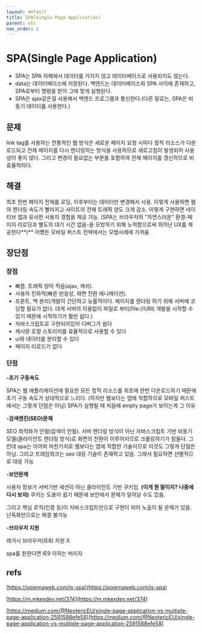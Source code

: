 ```yaml
---
layout: default
title: SPA(Single Page Application)
parent: etc
nav_order: 2
---
```


# SPA\(Single Page Application\)

* SPA는 SPA 자체에서 데이터를 가지지 않고 데이터베이스로 사용되지도 않는다. 
* data는 데이터베이스에 저장된다. 백엔드는 데이터베이스와 SPA 사이에 존재하고, SPA로부터 명령을 받아 그에 맞게 실행된다.
* SPA은 ajax같은걸 사용해서 백엔드 프로그램과 통신한다.\(다른 말로는, SPA은 비동기 데이터를 사용한다.\)

## 문제

link tag를 사용하는 전통적인 웹 방식은 새로운 페이지 요청 시마다 정적 리소스가 다운로드되고 전체 페이지를 다시 렌더링하는 방식을 사용하므로 새로고침이 발생되어 사용성이 좋지 않다. 그리고 변경이 필요없는 부분를 포함하여 전체 페이지를 갱신하므로 비효율적이다.

## 해결

최초 한번 페이지 전체를 로딩, 이후부터는 데이터만 변경해서 사용. 이렇게 사용하면 웹의 렌더링 속도가 빨라지고 사이트의 전체 트래픽 양도 크게 감소. 이렇게 구현하면 네이티브 앱과 유사한 사용자 경험을 제공 가능. \(SPA는 브라우저의 "자연스러운" 환경-페이지 리로딩과 별도의 대기 시간 없음-을 모방하기 위해 노력함으로써 뛰어난 UX를 제공한다**\)** 어쨌든 모바일 퍼스트 전략에서는 모범사례에 가까움

## 장단점

### 장점

* 빠름. 트래픽 양이 적음\(ajax, 캐쉬\). 
* 사용자 친화적\(빠른 반응성, 화면 전환 애니메이션\).
* 프론트, 백 분리\(개발이 간단하고 능률적이다. 페이지를 렌더링 하기 위해 서버에 코딩할 필요가 없다. 대게 서버의 이용없이 파일로 부터\(file://URI\) 개발을 시작할 수 있기 때문에 시작하기가 훨씬 쉽다.\)
* 자바스크립트로 구현되어있어 디버그가 쉽다
* 캐시랑 로컬 스토리지를 효율적으로 사용할 수 있다
* ui와 데이터를 분리할 수 있다
* 페이지 리로드가 없다

### 단점

**-초기 구동속도**

SPA는 웹 애플리케이션에 필요한 모든 정적 리소스를 최초에 한번 다운로드하기 때문에 초기 구동 속도가 상대적으로 느리다. \(하지만 웹보다는 앱에 적합하므로 모바일 퍼스트에서는 그렇게 단점은 아님\) SPA가 실행될 때 처음에 empty page가 보이는게 그 이유

**-검색엔진\(SEO\)문제**

SEO 최적화가 안됨\(검색이 안됨\). 서버 렌더링 방식이 아닌 자바스크립트 기반 비동기 모델\(클라이언트 렌더링 방식\)로 화면의 전환이 이루어지므로 크롤링하기가 힘들다. 그런데 spa는 아까와 마찬가지로 웹보다는 앱에 적합한 기술이므로 이것도 그렇게 단점은 아님. 그리고 프레임워크는 seo 대응 기술이 존재하고 있음. 그래서 필요하면 선별적으로 대응 가능

**-보안문제**

사용자 정보가 서버기반 세션이 아닌 클라이언트 기반 쿠키임. **\(이게 뭔 말이지? 나중에 다시 보자\)** 쿠키는 도용이 쉽기 때문에 보안에서 문제가 일어날 수도 있음.

그리고 핵심 로직\(인증 등\)이 자바스크립트만으로 구현이 되어 노출이 될 문제가 있음. 난독화만으로는 해결 불가능

**-브라우저 지원**

레거시 브라우저\(IE8\) 지원 X

spa를 원한다면 IE9 이하는 버리자

## refs

[https://poiemaweb.com/js-spa](https://poiemaweb.com/js-spa)

[https://m.mkexdev.net/374](https://m.mkexdev.net/374)

[https://medium.com/@NeotericEU/single-page-application-vs-multiple-page-application-2591588efe58](https://medium.com/@NeotericEU/single-page-application-vs-multiple-page-application-2591588efe58)

